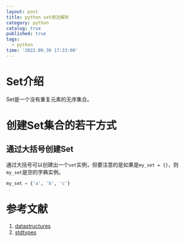 ```yaml
---
layout: post
title: python set用法解析
category: python
catalog: true
published: true
tags:
  - python
time: '2022.09.30 17:33:00'
---
```

# Set介绍
Set是一个没有重复元素的无序集合。

# 创建Set集合的若干方式
## 通过大括号创建Set
通过大括号可以创建出一个`set`实例，但要注意的是如果是`my_set = {}`，则`my_set`是空的字典实例。
```python
my_set = {'a', 'b', 'c'}
```

## 

# 参考文献
1. [datastructures](https://docs.python.org/3/tutorial/datastructures.html#sets)
2. [stdtypes](https://docs.python.org/3/library/stdtypes.html#set)